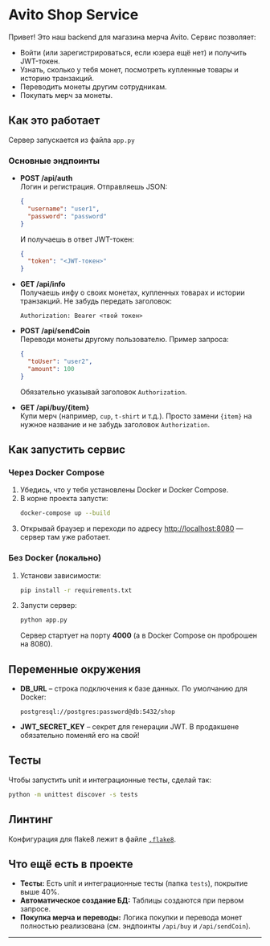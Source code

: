 # Avito Shop Service

Привет! Это наш backend для магазина мерча Avito. Сервис позволяет:
- Войти (или зарегистрироваться, если юзера ещё нет) и получить JWT-токен.
- Узнать, сколько у тебя монет, посмотреть купленные товары и историю транзакций.
- Переводить монеты другим сотрудникам.
- Покупать мерч за монеты.

## Как это работает

Сервер запускается из файла `app.py`

### Основные эндпоинты

- **POST /api/auth**  
  Логин и регистрация. Отправляешь JSON:
  ```json
  {
    "username": "user1",
    "password": "password"
  }
  ```
  И получаешь в ответ JWT-токен:
  ```json
  {
    "token": "<JWT-токен>"
  }
  ```

- **GET /api/info**  
  Получаешь инфу о своих монетах, купленных товарах и истории транзакций. Не забудь передать заголовок:
  ```
  Authorization: Bearer <твой токен>
  ```

- **POST /api/sendCoin**  
  Переводи монеты другому пользователю. Пример запроса:
  ```json
  {
    "toUser": "user2",
    "amount": 100
  }
  ```
  Обязательно указывай заголовок `Authorization`.

- **GET /api/buy/{item}**  
  Купи мерч (например, `cup`, `t-shirt` и т.д.). Просто замени `{item}` на нужное название и не забудь заголовок `Authorization`.

## Как запустить сервис

### Через Docker Compose

1. Убедись, что у тебя установлены Docker и Docker Compose.
2. В корне проекта запусти:
   ```bash
   docker-compose up --build
   ```
3. Открывай браузер и переходи по адресу [http://localhost:8080](http://localhost:8080) — сервер там уже работает.

### Без Docker (локально)

1. Установи зависимости:
   ```bash
   pip install -r requirements.txt
   ```
2. Запусти сервер:
   ```bash
   python app.py
   ```
   Сервер стартует на порту **4000** (а в Docker Compose он проброшен на 8080).

## Переменные окружения

- **DB_URL** – строка подключения к базе данных. По умолчанию для Docker:
  ```
  postgresql://postgres:password@db:5432/shop
  ```
- **JWT_SECRET_KEY** – секрет для генерации JWT. В продакшене обязательно поменяй его на свой!

## Тесты

Чтобы запустить unit и интеграционные тесты, сделай так:
```bash
python -m unittest discover -s tests
```

## Линтинг

Конфигурация для flake8 лежит в файле [`.flake8`](.flake8).

## Что ещё есть в проекте

- **Тесты:** Есть unit и интеграционные тесты (папка `tests`), покрытие выше 40%.
- **Автоматическое создание БД:** Таблицы создаются при первом запросе.
- **Покупка мерча и переводы:** Логика покупки и перевода монет полностью реализована (см. эндпоинты `/api/buy` и `/api/sendCoin`).

---

```
